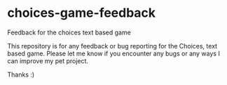 # choices-game-feedback
Feedback for the choices text based game


This repository is for any feedback or bug reporting for the Choices, text based game. Please let me know if you encounter any bugs or any ways I can improve my pet project.

Thanks :)
